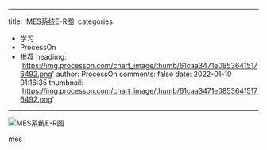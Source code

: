 
---
title: 'MES系统E-R图'
categories: 
 - 学习
 - ProcessOn
 - 推荐
headimg: 'https://img.processon.com/chart_image/thumb/61caa3471e08536415176492.png'
author: ProcessOn
comments: false
date: 2022-01-10 01:16:35
thumbnail: 'https://img.processon.com/chart_image/thumb/61caa3471e08536415176492.png'
---

<div>   
<img class="thumb" alt="MES系统E-R图" src="https://img.processon.com/chart_image/thumb/61caa3471e08536415176492.png" referrerpolicy="no-referrer">
<p>mes</p>  
</div>
            